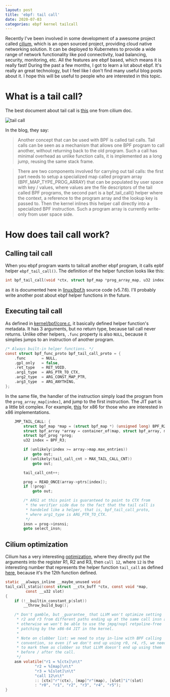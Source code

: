 ```yaml
---
layout: post
title: 'ebpf: tail call'
date: 2020-07-03
categories: ebpf kernel tailcall
---
```


Recently I've been involved in some development of a awesome project called
[cilium](https://github.com/cilium/cilium), which is an open sourced project,
providing cloud native networking solution. It can be deployed to Kubernetes
to provide a wide range of network functionality like pod connectivity, load
balancing, security, monitoring, etc. All the features are ebpf based, which
means it is really fast! During the past a few months, I got to learn a lot
about ebpf. It's really an great technology, but I feel like I don't find many
useful blog posts about it. I hope this will be useful to people who are
interested in this topic.

# What is a tail call?

The best document about tail call is [this](https://docs.cilium.io/en/latest/bpf/#tail-calls)
one from cilium doc. 

![tail call](https://docs.cilium.io/en/latest/_images/bpf_tailcall.png)

In the blog, they say:

<blockquote>
Another concept that can be used with BPF is called tail calls. Tail calls can be seen as a mechanism that allows one BPF program to call another, without returning back to the old program. Such a call has minimal overhead as unlike function calls, it is implemented as a long jump, reusing the same stack frame.
</blockquote>

<blockquote>
There are two components involved for carrying out tail calls: the first part needs to setup a specialized map called program array (BPF_MAP_TYPE_PROG_ARRAY) that can be populated by user space with key / values, where values are the file descriptors of the tail called BPF programs, the second part is a bpf_tail_call() helper where the context, a reference to the program array and the lookup key is passed to. Then the kernel inlines this helper call directly into a specialized BPF instruction. Such a program array is currently write-only from user space side.
</blockquote>

# How does tail call work?

## Calling tail call

When you ebpf program wants to tailcall another ebpf program, it calls epbf helper `ebpf_tail_call()`.
The definition of the helper function looks like this:

```c
int bpf_tail_call(void *ctx, struct bpf_map *prog_array_map, u32 index)
```

as it is documented here in [linux/bpf.h](https://elixir.bootlin.com/linux/v5.7.6/source/include/uapi/linux/bpf.h#L812)
source code (v5.7.6). I'll probably write another post about ebpf helper functions in the future.

## Executing tail call

As defined in [kernel/bpf/core.c](https://elixir.bootlin.com/linux/v5.7.6/source/kernel/bpf/core.c#L2176),
it basically defined helper function's metadata. It has 3 arguments, but no return type, because tail call never
returns. Unlike other helpers, `.func` property is also `NULL`, because it simplies jumps to an instruction
of another program. 

```c
/* Always built-in helper functions. */
const struct bpf_func_proto bpf_tail_call_proto = {
	.func		= NULL,
	.gpl_only	= false,
	.ret_type	= RET_VOID,
	.arg1_type	= ARG_PTR_TO_CTX,
	.arg2_type	= ARG_CONST_MAP_PTR,
	.arg3_type	= ARG_ANYTHING,
};
```
In the same file, the handler of the instruction simply load the program
from the `prog_array_map[index]`, and jump to the first instruction.
The JIT part is a little bit complex. For example, [this](https://elixir.bootlin.com/linux/v5.7.6/source/arch/x86/net/bpf_jit_comp32.c#L1270) for x86 for those who are interested in x86 implementations.


```c
	JMP_TAIL_CALL: {
		struct bpf_map *map = (struct bpf_map *) (unsigned long) BPF_R2;
		struct bpf_array *array = container_of(map, struct bpf_array, map);
		struct bpf_prog *prog;
		u32 index = BPF_R3;

		if (unlikely(index >= array->map.max_entries))
			goto out;
		if (unlikely(tail_call_cnt > MAX_TAIL_CALL_CNT))
			goto out;

		tail_call_cnt++;

		prog = READ_ONCE(array->ptrs[index]);
		if (!prog)
			goto out;

		/* ARG1 at this point is guaranteed to point to CTX from
		 * the verifier side due to the fact that the tail call is
		 * handeled like a helper, that is, bpf_tail_call_proto,
		 * where arg1_type is ARG_PTR_TO_CTX.
		 */
		insn = prog->insnsi;
		goto select_insn;
```

## Cilium optimization

Cilium has a very interesting [optimization](https://github.com/cilium/cilium/blob/f5537c26020d5297b70936c6b7d03a1e412a1035/bpf/include/bpf/tailcall.h), where they directly put the arguments into the register R1, R2 and R3, then `call 12`,
where `12` is the interesting number that represents the helper function `tail_call` as defined
[here](https://elixir.bootlin.com/linux/v5.7.6/source/include/uapi/linux/bpf.h#L3049), because it's the 12th function
defined.


```c
static __always_inline __maybe_unused void
tail_call_static(const struct __ctx_buff *ctx, const void *map,
		 const __u32 slot)
{
	if (!__builtin_constant_p(slot))
		__throw_build_bug();

	/* Don't gamble, but _guarantee_ that LLVM won't optimize setting
	 * r2 and r3 from different paths ending up at the same call insn as
	 * otherwise we won't be able to use the jmpq/nopl retpoline-free
	 * patching by the x86-64 JIT in the kernel.
	 *
	 * Note on clobber list: we need to stay in-line with BPF calling
	 * convention, so even if we don't end up using r0, r4, r5, we need
	 * to mark them as clobber so that LLVM doesn't end up using them
	 * before / after the call.
	 */
	asm volatile("r1 = %[ctx]\n\t"
		     "r2 = %[map]\n\t"
		     "r3 = %[slot]\n\t"
		     "call 12\n\t"
		     :: [ctx]"r"(ctx), [map]"r"(map), [slot]"i"(slot)
		     : "r0", "r1", "r2", "r3", "r4", "r5");
}
```
